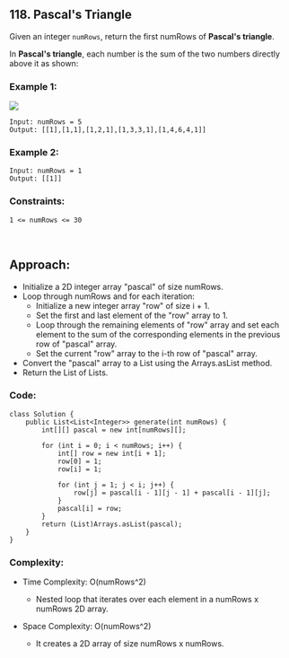 ## 118. Pascal's Triangle    

Given an integer ```numRows```, return the first numRows of **Pascal's triangle**.     

In **Pascal's triangle**, each number is the sum of the two numbers directly above it as shown:    

### Example 1:   
<img src="https://upload.wikimedia.org/wikipedia/commons/0/0d/PascalTriangleAnimated2.gif">   

```
Input: numRows = 5
Output: [[1],[1,1],[1,2,1],[1,3,3,1],[1,4,6,4,1]]
```   

### Example 2:    
```
Input: numRows = 1
Output: [[1]]
```     

### Constraints:   
```
1 <= numRows <= 30
```    

<br>  

## Approach:   

* Initialize a 2D integer array "pascal" of size numRows.
* Loop through numRows and for each iteration:
    * Initialize a new integer array "row" of size i + 1.
    * Set the first and last element of the "row" array to 1.
    * Loop through the remaining elements of "row" array and set each element to the sum of the corresponding elements in the previous row of "pascal" array.
    * Set the current "row" array to the i-th row of "pascal" array.
* Convert the "pascal" array to a List using the Arrays.asList method.
* Return the List of Lists.    


### Code:   
```
class Solution {
    public List<List<Integer>> generate(int numRows) {
        int[][] pascal = new int[numRows][];

        for (int i = 0; i < numRows; i++) {
            int[] row = new int[i + 1];
            row[0] = 1;
            row[i] = 1;
            
            for (int j = 1; j < i; j++) {
                row[j] = pascal[i - 1][j - 1] + pascal[i - 1][j];
            }
            pascal[i] = row;
        }
        return (List)Arrays.asList(pascal);
    }
}
```    


### Complexity:  

* Time Complexity: O(numRows^2)
    * Nested loop that iterates over each element in a numRows x numRows 2D array.

* Space Complexity: O(numRows^2) 
    * It creates a 2D array of size numRows x numRows.   
